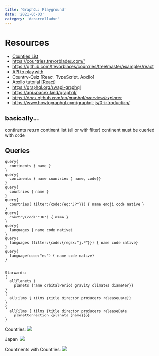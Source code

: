 ```yaml
---
title: 'GraphQL: Playground'
date: '2021-05-03'
category: 'desarrollador'
---
```


# Resources
* <a href='https://annexare.github.io/Countries/'>Counties List</a>
* <https://countries.trevorblades.com/'>
* <https://github.com/trevorblades/countries/tree/master/examples/react>
* <a href='https://blog.graphqleditor.com/best-graphql-apis-to-play-with/'>API to play with</a>
* <a href='https://github.com/byrichardpowell/Country-Quiz'>Country-Quiz [React, TypeScript, Apollo] </a>
* <a href='https://www.apollographql.com/docs/tutorial/client/'>Apollo tutorial [React]</a>
* <https://graphql.org/swapi-graphql>
* <https://api.spacex.land/graphql/>
* <https://docs.github.com/en/graphql/overview/explorer>
* <https://www.howtographql.com/graphql-js/0-introduction/>

## basically...
continents return continent list (all or with filter)
continent must be queried with code

## Queries 
```
query{
  continents { name }
}  
query{
  continents { name countries { name, code}}
}  
query{
  countries { name }
}  
query{
  countries( filter:{code:{eq:"JP"}}) { name emoji code native }
}  
query{
  country(code:"JP") { name }
}  
query{
  languages { name code native}
}
query{
  languages (filter:{code:{regex:"j.*"}}) { name code native}
}    
query{
  language(code:"es") { name code native}
}  


Starwards:
{
  allPlanets {
    planets {name orbitalPeriod gravity climates diameter}}
}
{
  allFilms { films {title director producers releaseDate}}
}
{
  allFilms { films {title director producers releaseDate 
    planetConnection {planets {name}}}}
}
```

<!---
![countries](/images/graphql/graphql-query-countries.png)
--->
Countries:
<Image src='/images/graphql/graphql-query-countries.png'></Image>

Japan:
<Image src='/images/graphql/graphql-query-japan.png'></Image>

Countinents with Countries:
<Image src='/images/graphql/graphql-query-continents-w-countries.png'></Image>
